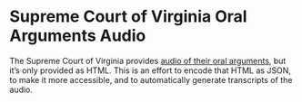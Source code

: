 # Supreme Court of Virginia Oral Arguments Audio

The Supreme Court of Virginia provides [audio of their oral arguments](http://www.courts.state.va.us/courts/scv/oral_arguments/home.html), but it’s only provided as HTML. This is an effort to encode that HTML as JSON, to make it more accessible, and to automatically generate transcripts of the audio.

